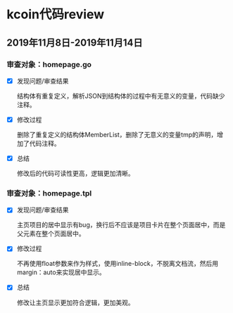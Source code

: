# kcoin代码review

## 2019年11月8日-2019年11月14日

### 审查对象：homepage.go
- [x] 发现问题/审查结果

  结构体有重复定义，解析JSON到结构体的过程中有无意义的变量，代码缺少注释。

- [x] 修改过程

  删除了重复定义的结构体MemberList，删除了无意义的变量tmp的声明，增加了代码注释。

- [x] 总结

  修改后的代码可读性更高，逻辑更加清晰。

### 审查对象：homepage.tpl
- [x] 发现问题/审查结果

  主页项目的居中显示有bug，换行后不应该是项目卡片在整个页面居中，而是父元素在整个页面居中。

- [x] 修改过程

  不再使用float参数来作为样式，使用inline-block，不脱离文档流，然后用margin：auto来实现居中显示。

- [x] 总结

  修改让主页显示更加符合逻辑，更加美观。